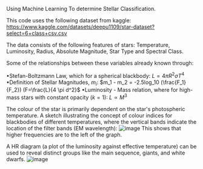 Using Machine Learning To determine Stellar Classification.

This code uses the following dataset from kaggle: https://www.kaggle.com/datasets/deepu1109/star-dataset?select=6+class+csv.csv

The data consists of the following features of stars: Temperature, Luminosity, Radius, Absolute Magnitude, Star Type and Spectral Class.

Some of the relationships between these variables already known through:

•Stefan-Boltzmann Law, which for a spherical blackbody: $L=4 \pi R^2 \sigma T^4$
•Definition of Stellar Magnitudes, $m_i$: $m_1 - m_2 = -2.5log_10 (\frac{F_1}{F_2}) (F=\frac{L}{4 \pi d^2}$
•Luminosity - Mass relation, where for high-mass stars with constant opacity ($k=1$): $L \propto M^3$

The colour of the star is primarily dependent on the star's photospheric temperature. A sketch illustrating the concept of colour indices for blackbodies of different temperatures, where the vertical bands indicate the location of the filter bands (EM wavelength):
![image](https://github.com/user-attachments/assets/95304eb3-e322-443b-932f-0e37c71de16d)
This shows that higher frequencies are to the left of the graph.

A HR diagram (a plot of the luminosity against effective temperature) can be used to reveal distinct groups like the main sequence, giants, and white dwarfs.
![image](https://github.com/user-attachments/assets/276f8d81-6f91-4357-8350-4ec4116542ca)
